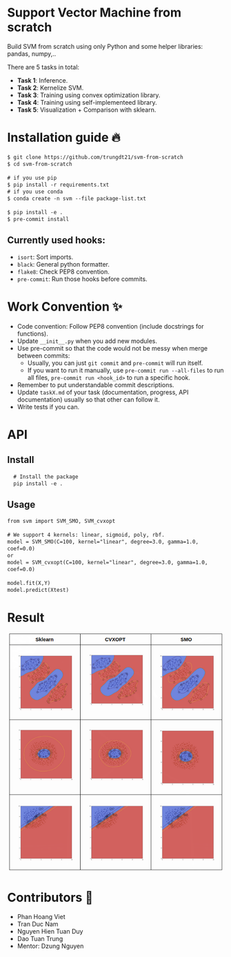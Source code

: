# Support Vector Machine from scratch

Build SVM from scratch using only Python and some helper libraries: pandas, numpy,..

There are 5 tasks in total:

- **Task 1**: Inference.
- **Task 2**: Kernelize SVM.
- **Task 3**: Training using convex optimization library.
- **Task 4**: Training using self-implementeed library.
- **Task 5**: Visualization + Comparison with sklearn.

# Installation guide 🔥

```
$ git clone https://github.com/trungdt21/svm-from-scratch
$ cd svm-from-scratch

# if you use pip
$ pip install -r requirements.txt
# if you use conda
$ conda create -n svm --file package-list.txt

$ pip install -e .
$ pre-commit install
```

## Currently used hooks:

- `isort`: Sort imports.
- `black`: General python formatter.
- `flake8`: Check PEP8 convention.
- `pre-commit`: Run those hooks before commits.

# Work Convention ✨

- Code convention: Follow PEP8 convention (include docstrings for functions).
- Update `__init__.py` when you add new modules.
- Use pre-commit so that the code would not be messy when merge between commits:
  - Usually, you can just `git commit` and `pre-commit` will run itself.
  - If you want to run it manually, use `pre-commit run --all-files` to run all files, `pre-commit run <hook_id>` to run a specific hook.
- Remember to put understandable commit descriptions.
- Update `taskX.md` of your task (documentation, progress, API documentation) usually so that other can follow it.
- Write tests if you can.

# API

## Install

```
  # Install the package
  pip install -e .
```

## Usage

```
from svm import SVM_SMO, SVM_cvxopt

# We support 4 kernels: linear, sigmoid, poly, rbf.
model = SVM_SMO(C=100, kernel="linear", degree=3.0, gamma=1.0, coef=0.0)
or
model = SVM_cvxopt(C=100, kernel="linear", degree=3.0, gamma=1.0, coef=0.0)

model.fit(X,Y)
model.predict(Xtest)

```

# Result

![SVM_Comparision](assets/comparision.png)

# Contributors 🥺

- Phan Hoang Viet
- Tran Duc Nam
- Nguyen Hien Tuan Duy
- Dao Tuan Trung
- Mentor: Dzung Nguyen
